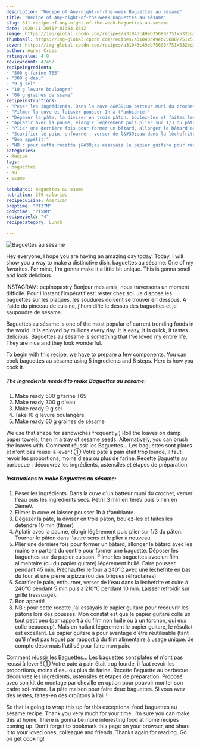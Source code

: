 ```yaml
---
description: "Recipe of Any-night-of-the-week Baguettes au sésame"
title: "Recipe of Any-night-of-the-week Baguettes au sésame"
slug: 611-recipe-of-any-night-of-the-week-baguettes-au-sesame
date: 2020-11-20T17:01:54.864Z
image: https://img-global.cpcdn.com/recipes/a31043c49eb75680/751x532cq70/baguettes-au-sesame-photo-principale-de-la-recette.jpg
thumbnail: https://img-global.cpcdn.com/recipes/a31043c49eb75680/751x532cq70/baguettes-au-sesame-photo-principale-de-la-recette.jpg
cover: https://img-global.cpcdn.com/recipes/a31043c49eb75680/751x532cq70/baguettes-au-sesame-photo-principale-de-la-recette.jpg
author: Agnes Cross
ratingvalue: 4.8
reviewcount: 47457
recipeingredient:
- "500 g farine T65"
- "300 g deau"
- "9 g sel"
- "10 g levure boulangre"
- "60 g graines de ssame"
recipeinstructions:
- "Peser les ingrédients. Dans la cuve d&#39;un batteur muni du crochet, verser l&#39;eau puis les ingrédients secs. Pétrir 3 min en 1èreV puis 5 min en 2èmeV."
- "Filmer la cuve et laisser pousser 1h à t°ambiante."
- "Dégazer la pâte, la diviser en trois pâton, boulez-les et faites les détendre 10 min (filmer)"
- "Aplatir avec la paume, élargir légèrement puis plier sur 1/3 du pâton. Tourner le pâton dans l&#39;autre sens et le plier à nouveau."
- "Plier une dernière fois pour former un bâtard, allonger le bâtard avec les mains en partant du centre pour former une baguette. Déposer les baguettes sur du papier cuisson. Filmer les baguettes avec un film alimentaire (ou du papier guitare) légèrement huilé. Faire pousser pendant 45 min. Préchauffer le four à 240°C avec une lèchefrite en bas du four et une pierre à pizza (ou des briques réfractaires)."
- "Scarifier le pain, enfourner, verser de l&#39;eau dans la lèchefrite et cuire à 240°C pendant 5 min puis à 210°C pendant 10 min. Laisser refroidir sur grille (ressuage)."
- "Bon appétit!"
- "NB : pour cette recette j&#39;ai essayais le papier guitare pour recouvrir les pâtons lors des pousses. Mon constat est que le papier guitare colle un tout petit peu (par rapport à du film non huilé ou à un torchon, qui eux colle beaucoup). Mais en huilant légèrement le papier guitare, le résultat est excellant. Le papier guitare à pour avantage d&#39;être réutilisable (tant qu&#39;il n&#39;est pas troué) par rapport à du film alimentaire à usage unique. Je compte désormais l&#39;utilisé pour faire mon pain."
categories:
- Recipe
tags:
- baguettes
- au
- ssame

katakunci: baguettes au ssame 
nutrition: 279 calories
recipecuisine: American
preptime: "PT37M"
cooktime: "PT50M"
recipeyield: "4"
recipecategory: Lunch

---
```



![Baguettes au sésame](https://img-global.cpcdn.com/recipes/a31043c49eb75680/751x532cq70/baguettes-au-sesame-photo-principale-de-la-recette.jpg)

Hey everyone, I hope you are having an amazing day today. Today, I will show you a way to make a distinctive dish, baguettes au sésame. One of my favorites. For mine, I'm gonna make it a little bit unique. This is gonna smell and look delicious.

INSTAGRAM: pepinopastry Bonjour mes amis, nous traversons un moment difficile. Pour l&#39;instant l&#39;impératif est: rester chez soi. Je dispose les baguettes sur les plaques, les soudures doivent se trouver en dessous. A l&#39;aide du pinceau de cuisine, j&#39;humidifie le dessus des baguettes et je saupoudre de sésame.

Baguettes au sésame is one of the most popular of current trending foods in the world. It is enjoyed by millions every day. It is easy, it is quick, it tastes delicious. Baguettes au sésame is something that I've loved my entire life. They are nice and they look wonderful.


To begin with this recipe, we have to prepare a few components. You can cook baguettes au sésame using 5 ingredients and 8 steps. Here is how you cook it.

<!--inarticleads1-->

##### The ingredients needed to make Baguettes au sésame:

1. Make ready 500 g farine T65
1. Make ready 300 g d&#39;eau
1. Make ready 9 g sel
1. Take 10 g levure boulangère
1. Make ready 60 g graines de sésame


We use that shape for sandwiches frequently.) Roll the loaves on damp paper towels, then in a tray of sesame seeds. Alternatively, you can brush the loaves with. Comment réussir les Baguettes… Les baguettes sont plates et n&#39;ont pas reussi à lever ! ① Votre pate à pain était trop lourde, il faut revoir les proportions, moins d&#39;eau ou plus de farine. Recette Baguette au barbecue : découvrez les ingrédients, ustensiles et étapes de préparation. 

<!--inarticleads2-->

##### Instructions to make Baguettes au sésame:

1. Peser les ingrédients. Dans la cuve d&#39;un batteur muni du crochet, verser l&#39;eau puis les ingrédients secs. Pétrir 3 min en 1èreV puis 5 min en 2èmeV.
1. Filmer la cuve et laisser pousser 1h à t°ambiante.
1. Dégazer la pâte, la diviser en trois pâton, boulez-les et faites les détendre 10 min (filmer)
1. Aplatir avec la paume, élargir légèrement puis plier sur 1/3 du pâton. Tourner le pâton dans l&#39;autre sens et le plier à nouveau.
1. Plier une dernière fois pour former un bâtard, allonger le bâtard avec les mains en partant du centre pour former une baguette. Déposer les baguettes sur du papier cuisson. Filmer les baguettes avec un film alimentaire (ou du papier guitare) légèrement huilé. Faire pousser pendant 45 min. Préchauffer le four à 240°C avec une lèchefrite en bas du four et une pierre à pizza (ou des briques réfractaires).
1. Scarifier le pain, enfourner, verser de l&#39;eau dans la lèchefrite et cuire à 240°C pendant 5 min puis à 210°C pendant 10 min. Laisser refroidir sur grille (ressuage).
1. Bon appétit!
1. NB : pour cette recette j&#39;ai essayais le papier guitare pour recouvrir les pâtons lors des pousses. Mon constat est que le papier guitare colle un tout petit peu (par rapport à du film non huilé ou à un torchon, qui eux colle beaucoup). Mais en huilant légèrement le papier guitare, le résultat est excellant. Le papier guitare à pour avantage d&#39;être réutilisable (tant qu&#39;il n&#39;est pas troué) par rapport à du film alimentaire à usage unique. Je compte désormais l&#39;utilisé pour faire mon pain.


Comment réussir les Baguettes… Les baguettes sont plates et n&#39;ont pas reussi à lever ! ① Votre pate à pain était trop lourde, il faut revoir les proportions, moins d&#39;eau ou plus de farine. Recette Baguette au barbecue : découvrez les ingrédients, ustensiles et étapes de préparation. Proposé avec son kit de montage par cheville en option pour pouvoir monter son cadre soi-même. La pâte maison pour faire deux baguettes. Si vous avez des restes, faites-en des croûtons à l&#39;ail ! 

So that is going to wrap this up for this exceptional food baguettes au sésame recipe. Thank you very much for your time. I'm sure you can make this at home. There is gonna be more interesting food at home recipes coming up. Don't forget to bookmark this page on your browser, and share it to your loved ones, colleague and friends. Thanks again for reading. Go on get cooking!
